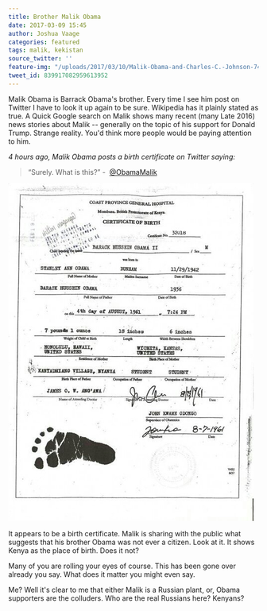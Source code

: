 ```yaml
---
title: Brother Malik Obama
date: 2017-03-09 15:45
author: Joshua Vaage
categories: featured
tags: malik, kekistan
source_twitter: ''
feature-img: "/uploads/2017/03/10/Malik-Obama-and-Charles-C.-Johnson-740x400.jpg"
tweet_id: 839917082959613952
---
```

Malik Obama‏ is Barrack Obama's brother. Every time I see him post on Twitter I have to look it up again to be sure. Wikipedia has it plainly stated as true. A Quick Google search on Malik shows many recent (many Late 2016) news stories about Malik -- generally on the topic of his support for Donald Trump. Strange reality. You'd think more people would be paying attention to him.

_4 hours ago, Malik Obama posts a birth certificate on Twitter saying:_ 

> “Surely. What is this?” -  [@ObamaMalik](https://twitter.com/ObamaMalik)

![](/uploads/2017/03/09/C6f8IkCWAAAcyjN.jpg-large.jpeg)

It appears to be a birth certificate. Malik is sharing with the public what suggests that his brother Obama was not ever a citizen. Look at it. It shows Kenya as the place of birth. Does it not? 

Many of you are rolling your eyes of course. This has been gone over already you say. What does it matter you might even say.

Me? Well it's clear to me that either Malik is a Russian plant, or, Obama supporters are the colluders. Who are the real Russians here? Kenyans?